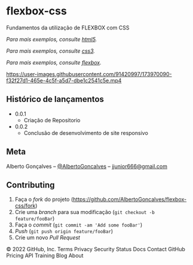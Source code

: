 # flexbox-css
Fundamentos da utilização de FLEXBOX com CSS

_Para mais exemplos, consulte [html5](https://pt.wikipedia.org/wiki/HTML5)._

_Para mais exemplos, consulte [css3](https://developer.mozilla.org/pt-BR/docs/Web/CSS)._

_Para mais exemplos, consulte [flexbox](https://developer.mozilla.org/pt-BR/docs/Learn/CSS/CSS_layout/Flexbox)._

https://user-images.githubusercontent.com/91420997/173970090-f32f27d1-465e-4c5f-a5d7-dbe1c2541c5e.mp4

## Histórico de lançamentos

* 0.0.1
    * Criação de Repositorio  
* 0.0.2
    * Conclusão de desenvolvimento de site responsivo  

## Meta

Alberto Gonçalves – [@AlbertoGoncalves](https://www.linkedin.com/in/alberto-gon%C3%A7alves-20a0176b) – jjunior666@gmail.com

## Contributing

1. Faça o _fork_ do projeto (<https://github.com/AlbertoGoncalves/flexbox-css/fork>)
2. Crie uma _branch_ para sua modificação (`git checkout -b feature/fooBar`)
3. Faça o _commit_ (`git commit -am 'Add some fooBar'`)
4. _Push_ (`git push origin feature/fooBar`)
5. Crie um novo _Pull Request_

[npm-image]: https://img.shields.io/npm/v/datadog-metrics.svg?style=flat-square
[npm-url]: https://npmjs.org/package/datadog-metrics
[npm-downloads]: https://img.shields.io/npm/dm/datadog-metrics.svg?style=flat-square
[travis-image]: https://img.shields.io/travis/dbader/node-datadog-metrics/master.svg?style=flat-square
[travis-url]: https://travis-ci.org/dbader/node-datadog-metrics
[wiki]: https://github.com/seunome/seuprojeto/wiki
© 2022 GitHub, Inc.
Terms
Privacy
Security
Status
Docs
Contact GitHub
Pricing
API
Training
Blog
About
